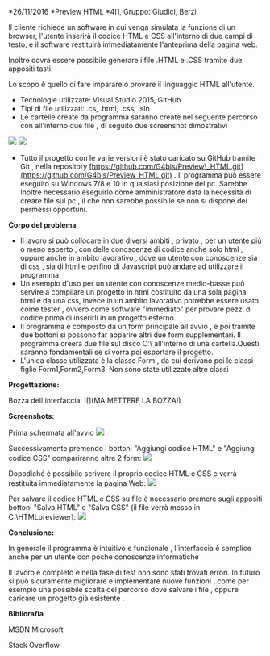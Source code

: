 *26/11/2016
*Preview HTML
*4I1, Gruppo: Giudici, Berzi


Il cliente richiede un software in cui venga simulata la funzione di un browser, l&#39;utente inserirà il codice HTML e CSS all&#39;interno di due campi di testo, e  il software restituirà immediatamente l&#39;anteprima della pagina web.

Inoltre dovrà essere possibile generare i file .HTML e .CSS tramite due appositi tasti.

Lo scopo è quello di fare imparare o provare il linguaggio HTML all&#39;utente.

- Tecnologie utilizzate: Visual Studio 2015, GitHub
- Tipi di file utilizzati: .cs, .html, .css, .sln
-  Le cartelle create da programma saranno create nel seguente percorso con all&#39;interno due file , di seguito due screenshot dimostrativi

 ![](http://imageshack.com/a/img924/5885/kyIIF9.png)
 ![](http://imageshack.com/a/img922/5899/kswil3.png)
 
- Tutto il progetto con le varie versioni è stato caricato su GitHub tramite Git , nella repository [https://github.com/G4bis/Preview\_HTML.git](https://github.com/G4bis/Preview_HTML.git)  . Il programma può essere eseguito su Windows 7/8 e 10 in qualsiasi posizione del pc. Sarebbe Inoltre necessario eseguirlo come amministratore data la necessità di creare file sul pc , il che non sarebbe possibile se non si dispone dei permessi opportuni.

**Corpo del problema**

- Il lavoro si può collocare in due diversi ambiti , privato , per un utente più o meno esperto , con delle conoscenze di codice anche solo html , oppure anche in ambito lavorativo , dove un utente con conoscenze sia di css , sia di html e perfino di Javascript può andare ad utilizzare il programma.
- Un esempio d&#39;uso per un utente con conoscenze medio-basse può servire a compilare un progetto in html costituito da una sola pagina html e da una css, invece in un ambito lavorativo potrebbe essere usato come tester , ovvero come software &quot;immediato&quot; per provare pezzi di codice prima di inserirli in un progetto esterno.
- Il programma è composto da un form principale all&#39;avvio , e poi tramite due bottoni si possono far apparire altri due form supplementari. Il programma creerà due file sul disco C:\ all&#39;interno di una cartella.Questi saranno fondamentali se si vorrà poi esportare il progetto.
- L&#39;unica classe utilizzata è la classe Form , da cui derivano poi le classi figlie Form1,Form2,Form3. Non sono state utilizzate altre classi

**Progettazione:**

Bozza dell&#39;interfaccia: ![](MA METTERE LA BOZZA!)

**Screenshots:**

Prima schermata all&#39;avvio
 ![](http://imageshack.com/a/img924/5306/UizhKj.jpg)
 
 Successivamente premendo i bottoni &quot;Aggiungi codice HTML&quot; e &quot;Aggiungi codice CSS&quot; compariranno altre 2 form:
 ![](http://imageshack.com/a/img922/2106/hOeXxl.jpg)
 
 Dopodiché è possibile scrivere il proprio codice HTML e CSS e verrà restituita immediatamente la pagina Web:
 ![](http://imageshack.com/a/img923/6448/rpYlSV.jpg)
 
 Per salvare il codice HTML e CSS su file è necessario premere sugli appositi bottoni &quot;Salva HTML&quot; e &quot;Salva CSS&quot; (il file verrà messo in C:\HTMLpreviewer): ![](http://imageshack.com/a/img923/5228/5HDQDu.jpg)


**Conclusione:**

In generale il programma è intuitivo e funzionale , l&#39;interfaccia è semplice anche per un utente con poche conoscenze informatiche

Il lavoro è completo e nella fase di test non sono stati trovati errori. In futuro si può sicuramente migliorare e implementare nuove funzioni , come per esempio una possibile scelta del percorso dove salvare i file , oppure caricare un progetto già esistente .

**Bibliorafia**

MSDN Microsoft

Stack Overflow
